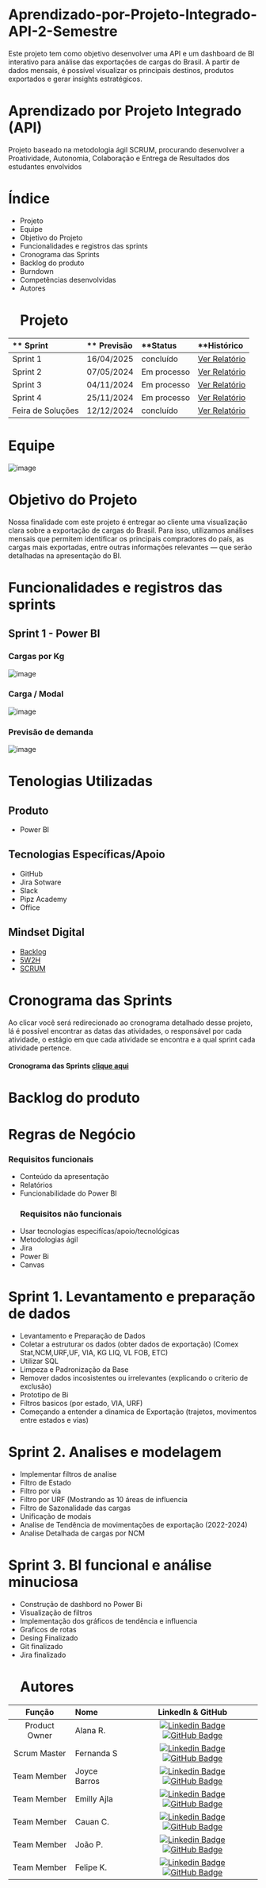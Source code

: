 # Aprendizado-por-Projeto-Integrado-API-2-Semestre
Este projeto tem como objetivo desenvolver uma API e um dashboard de BI interativo para análise das exportações de cargas do Brasil. A partir de dados mensais, é possível visualizar os principais destinos, produtos exportados e gerar insights estratégicos. 
# Aprendizado por Projeto Integrado (API)
Projeto baseado na metodologia ágil SCRUM, procurando desenvolver a Proatividade, Autonomia, Colaboração e Entrega de Resultados dos estudantes envolvidos
# Índice
- Projeto
- Equipe
- Objetivo do Projeto
- Funcionalidades e registros das sprints
- Cronograma das Sprints
- Backlog do produto
- Burndown
- Competências desenvolvidas
- Autores
  # Projeto
 ** Sprint |**	Previsão |	**Status |	**Histórico
:--------- | :--------- | :--------- | :---------
Sprint 1|	16/04/2025	|concluído|  [Ver Relatório](https://github.com/user-attachments/files/17400247/EAGLELOG1.pdf)
Sprint 2|	07/05/2024|	Em processo | [Ver Relatório](https://github.com/user-attachments/files/17403337/EAGLELOG1.docx)
Sprint 3|	04/11/2024	|Em processo|	 [Ver Relatório](https://fatec-team-z9ekc4ba.atlassian.net/jira/software/projects/SCRUM/boards/1)
Sprint 4|	25/11/2024|	Em processo	|  [Ver Relatório]()
Feira de Soluções| 12/12/2024|	concluído| [Ver Relatório](https://fatec-team-z9ekc4ba.atlassian.net/jira/software/projects/SCRUM/boards/1)
# Equipe 
![image](https://github.com/user-attachments/assets/8c8609a6-c694-4858-aa34-62ad80fdd21d)
# Objetivo do Projeto 
Nossa finalidade com este projeto é entregar ao cliente
uma visualização clara sobre a exportação de cargas
do Brasil. Para isso, utilizamos análises mensais que
permitem identificar os principais compradores do
país, as cargas mais exportadas, entre outras
informações relevantes — que serão detalhadas na
apresentação do BI.

  # Funcionalidades e registros das sprints
  ## Sprint 1 - Power BI
  ### Cargas por Kg
  ![image](https://github.com/user-attachments/assets/a11d8e6d-6fe3-4be7-9612-f762a5431ac7)
 
  ### Carga / Modal
  ![image](https://github.com/user-attachments/assets/2e0a459c-734a-4403-a24f-bbd2f8bb0349)

  ### Previsão de demanda
  ![image](https://github.com/user-attachments/assets/8aee9057-e7ac-48e8-ae44-5b71558675a4)

# Tenologias Utilizadas 
## Produto 
- Power BI
## Tecnologias Específicas/Apoio
- GitHub
- Jira Sotware
- Slack
- Pipz Academy
- Office 
## Mindset Digital
- [Backlog](https://www.youtube.com/watch?v=Ipg6Ox6qlC8)
- [5W2H](https://www.youtube.com/watch?v=M4dNnrcUq9s)
- [SCRUM](https://www.youtube.com/watch?v=HlmiVz0SqNQ)

# Cronograma das Sprints
Ao clicar você será redirecionado ao cronograma detalhado desse projeto, lá é possível encontrar as datas das atividades, o responsável por cada atividade, o estágio em que cada atividade se encontra e a qual sprint cada atividade pertence.
  #### Cronograma das Sprints [clique aqui](https://github.com/orgs/EagleLog/projects/10/views/1)
   # Backlog do produto
# Regras de Negócio 
### Requisitos funcionais
- Conteúdo da apresentação
- Relatórios
- Funcionabilidade do Power BI
  ### Requisitos não funcionais
- Usar tecnologias especifícas/apoio/tecnológicas
- Metodologias ágil
- Jira
- Power Bi
- Canvas


# Sprint 1. Levantamento e preparação de dados
- Levantamento e Preparação de Dados
- Coletar a estruturar os dados (obter dados de exportação) (Comex
Stat,NCM,URF,UF, VIA, KG LIQ, VL FOB, ETC)
- Utilizar SQL
- Limpeza e Padronização da Base
- Remover dados incosistentes ou irrelevantes (explicando o criterio de exclusão)
- Prototipo de Bi
- Filtros basicos (por estado, VIA, URF)
- Começando a entender a dinamica de Exportação (trajetos, movimentos entre estados e vias)
# Sprint 2. Analises e modelagem
- Implementar filtros de analise
- Filtro de Estado
- Filtro por via
- Filtro por URF (Mostrando as 10 áreas de influencia
- Filtro de Sazonalidade das cargas
- Unificação de modais
- Analise de Tendência de movimentações de exportação (2022-2024)
- Analise Detalhada de cargas por NCM
# Sprint 3. BI funcional e análise minuciosa
- Construção de dashbord no Power Bi
- Visualização de filtros
- Implementação dos gráficos de tendência e influencia
- Graficos de rotas
- Desing Finalizado
- Git finalizado
- Jira finalizado
   # Autores
|    Função     | Nome                                  |                                                                                                                                                      LinkedIn & GitHub                                                                                                                                                      |
| :-----------: | :------------------------------------ | :-------------------------------------------------------------------------------------------------------------------------------------------------------------------------------------------------------------------------------------------------------------------------------------------------------------------------: |
| Product Owner |   Alana R.       |     [![Linkedin Badge](https://img.shields.io/badge/Linkedin-blue?style=flat-square&logo=Linkedin&logoColor=white)](http://www.linkedin.com/in/fernanda-sant-ana-57a910326) [![GitHub Badge](https://img.shields.io/badge/GitHub-111217?style=flat-square&logo=github&logoColor=white)](https://github.com/Fernanda0122)              |
| Scrum Master  | Fernanda S |      [![Linkedin Badge](https://img.shields.io/badge/Linkedin-blue?style=flat-square&logo=Linkedin&logoColor=white)](https://www.linkedin.com/in/emilly-ajala-15a34622a?utm_source=share&utm_campaign=share_via&utm_content=profile&utm_medium=ios_app) [![GitHub Badge](https://img.shields.io/badge/GitHub-111217?style=flat-square&logo=github&logoColor=white)](https://github.com/Imyouremi)     |
| Team Member   | Joyce Barros              |         [![Linkedin Badge](https://img.shields.io/badge/Linkedin-blue?style=flat-square&logo=Linkedin&logoColor=white)](https://www.linkedin.com/in/joyce-moura-barros-ab0286284?utm_source=share&utm_campaign=share_via&utm_content=profile&utm_medium=android_app) [![GitHub Badge](https://img.shields.io/badge/GitHub-111217?style=flat-square&logo=github&logoColor=white)](https://github.com/JoyceMBP)        |
|  Team Member  | Emilly Ajla                |         [![Linkedin Badge](https://img.shields.io/badge/Linkedin-blue?style=flat-square&logo=Linkedin&logoColor=white)](https://www.linkedin.com/in/alana-ro?utm_source=share&utm_campaign=share_via&utm_content=profile&utm_medium=ios_app) [![GitHub Badge](https://img.shields.io/badge/GitHub-111217?style=flat-square&logo=github&logoColor=white)](https://github.com/Alana-Rodrigues-01)        |
|  Team Member  | Cauan C.                 |   [![Linkedin Badge](https://img.shields.io/badge/Linkedin-blue?style=flat-square&logo=Linkedin&logoColor=white)](https://br.linkedin.com/in/cauan-cesar-214b77251) [![GitHub Badge](https://img.shields.io/badge/GitHub-111217?style=flat-square&logo=github&logoColor=white)](https://github.com/C4U4N) |
|  Team Member  | João P.      |           [![Linkedin Badge](https://img.shields.io/badge/Linkedin-blue?style=flat-square&logo=Linkedin&logoColor=white)](https://www.linkedin.com/in/jo%C3%A3o-pedro-vargas-dos-santos-973b44329?utm_source=share&utm_campaign=share_via&utm_content=profile&utm_medium=android_app) [![GitHub Badge](https://img.shields.io/badge/GitHub-111217?style=flat-square&logo=github&logoColor=white)](https://github.com/joao-p-vargas)    | 
|Team Member  | Felipe K.    |  [![Linkedin Badge](https://img.shields.io/badge/Linkedin-blue?style=flat-square&logo=Linkedin&logoColor=white)](https://www.linkedin.com/in/felipe-kawan-850aa9226?utm_source=share&utm_campaign=share_via&utm_content=profile&utm_medium=android_app) [![GitHub Badge](https://img.shields.io/badge/GitHub-111217?style=flat-square&logo=github&logoColor=white)](https://github.com/lipe-90) |
    
